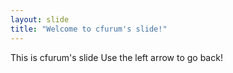 ```yaml
---
layout: slide
title: "Welcome to cfurum's slide!"
---
```

This is cfurum's slide
Use the left arrow to go back!
